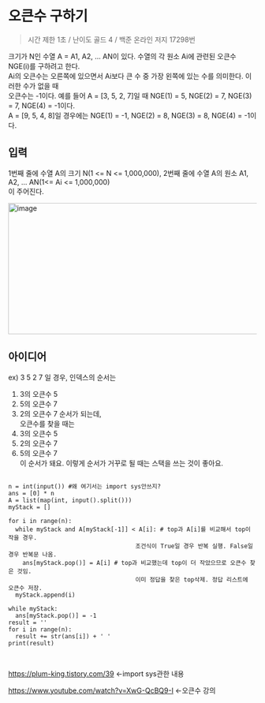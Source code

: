 오큰수 구하기 
=============
> 시간 제한 1초 / 난이도 골드 4 / 백준 온라인 저지 17298번

크기가 N인 수열 A = A1, A2, ... AN이 있다. 수열의 각 원소 Ai에 관련된 오큰수 NGE(i)를 구하려고 한다.  
Ai의 오큰수는 오른쪽에 있으면서 Ai보다 큰 수 중 가장 왼쪽에 있는 수를 의미한다. 이러한 수가 없을 때  
오큰수는 -1이다. 예를 들어 A = [3, 5, 2, 7]일 때 NGE(1) = 5, NGE(2) = 7, NGE(3) = 7, NGE(4) = -1이다.  
A = [9, 5, 4, 8]일 경우에는 NGE(1) = -1, NGE(2) = 8, NGE(3) = 8, NGE(4) = -1이다.  



입력 
--------
1번째 줄에 수열 A의 크기 N(1 <= N <= 1,000,000), 2번째 줄에 수열 A의 원소 A1, A2, ... AN(1<= Ai <= 1,000,000)  
이 주어진다.

 <img width="536" height="266" alt="image" src="https://github.com/user-attachments/assets/a512112f-5b2c-4eef-9aa9-7127c9ba3c8f" />

아이디어
-----------
ex) 3 5 2 7 일 경우, 인덱스의 순서는  
1. 3의 오큰수 5   
2. 5의 오큰수 7  
3. 2의 오큰수 7 순서가 되는데,   
오큰수를 찾을 때는     
1. 3의 오큰수 5 
2. 2의 오큰수 7  
3. 5의 오큰수 7  
이 순서가 돼요. 이렇게 순서가 거꾸로 될 때는 스택을 쓰는 것이 좋아요.

<pre>
<code>
n = int(input()) #왜 여기서는 import sys안쓰지? 
ans = [0] * n
A = list(map(int, input().split()))
myStack = []

for i in range(n):
  while myStack and A[myStack[-1]] < A[i]: # top과 A[i]를 비교해서 top이 작을 경우. 
                                    조건식이 True일 경우 반복 실행. False일 경우 반복문 나옴.
    ans[myStack.pop()] = A[i] # top과 비교했는데 top이 더 작았으므로 오큰수 찾은 것임. 
                                    이미 정답을 찾은 top삭제. 정답 리스트에 오큰수 저장. 
  myStack.append(i)

while myStack:
  ans[myStack.pop()] = -1
result = ''
for i in range(n):
  result += str(ans[i]) + ' '
print(result)
                                     
</code>
</pre>

<https://plum-king.tistory.com/39> <-import sys관한 내용

<https://www.youtube.com/watch?v=XwG-QcBQ9-I> <-오큰수 강의
